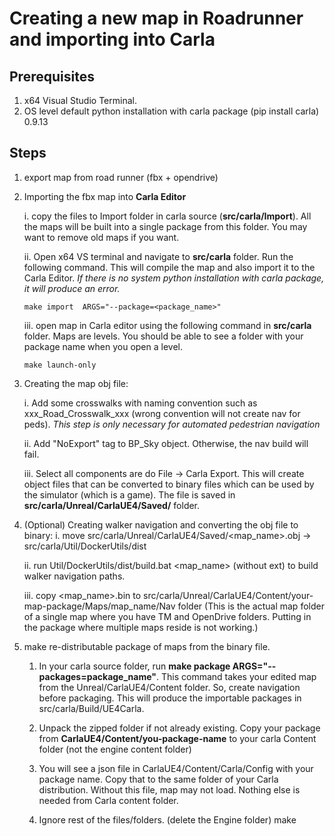 # Creating a new map in Roadrunner and importing into Carla

## Prerequisites
1. x64 Visual Studio Terminal.
2. OS level default python installation with carla package (pip install carla) 0.9.13

## Steps
1. export map from road runner (fbx + opendrive)
2. Importing the fbx map into **Carla Editor**

    i. copy the files to Import folder in carla source (**src/carla/Import**). All the maps will be built into a single package from this folder. You may want to remove old maps if you want.

    ii. Open x64 VS terminal and navigate to **src/carla** folder. Run the following command. This will compile the map and also import it to the Carla Editor. *If there is no system python installation with carla package, it will produce an error.*
    ```
    make import  ARGS="--package=<package_name>"
    ```

    iii. open map in Carla editor using the following command in **src/carla** folder. Maps are levels. You should be able to see a folder with your package name when you open a level.
    ```
    make launch-only
    ```
3. Creating the map obj file:

    i. Add some crosswalks with naming convention such as xxx_Road_Crosswalk_xxx (wrong convention will not create nav for peds). *This step is only necessary for automated pedestrian navigation*

    ii. Add "NoExport" tag to BP_Sky object. Otherwise, the nav build will fail.

    iii. Select all components are do File -> Carla Export. This will create object files that can be converted to binary files which can be used by the simulator (which is a game). The file is saved in **src/carla/Unreal/CarlaUE4/Saved/** folder.

4. (Optional) Creating walker navigation and converting the obj file to binary:
    i. move src/carla/Unreal/CarlaUE4/Saved/<map_name>.obj -> src/carla/Util/DockerUtils/dist

    ii. run Util/DockerUtils/dist/build.bat <map_name> (without ext) to build walker navigation paths.

    iii. copy <map_name>.bin to src/carla/Unreal/CarlaUE4/Content/your-map-package/Maps/map_name/Nav folder (This is the actual map folder of a single map where you have TM and OpenDrive folders. Putting in the package where multiple maps reside is not working.)

5. make re-distributable package of maps from the binary file.

    1. In your carla source folder, run **make package ARGS="--packages=package_name"**. This command takes your edited map from the Unreal/CarlaUE4/Content folder. So, create navigation before packaging. This will produce the importable packages in src/carla/Build/UE4Carla. 

    2. Unpack the zipped folder if not already existing. Copy your package from **CarlaUE4/Content/you-package-name** to your carla Content folder (not the engine content folder)

    3. You will see a json file in CarlaUE4/Content/Carla/Config with your package name. Copy that to the same folder of your Carla distribution. Without this file, map may not load. Nothing else is needed from Carla content folder.

    4. Ignore rest of the files/folders. (delete the Engine folder)
    make

